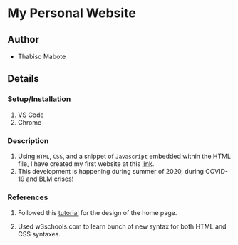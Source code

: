 # My Personal Website

## Author

- Thabiso Mabote

## Details

### Setup/Installation

1. VS Code
2. Chrome

### Description

1. Using `HTML`, `CSS`, and a snippet of `Javascript` embedded within the HTML file, I have created my first website at this [link](https://mabote1.github.io/maboterobertthabiso/).
2. This development is happening during summer of 2020, during COVID-19 and BLM crises!

### References

1. Followed this [tutorial](https://www.youtube.com/watch?v=5bMdjkfvONE&t=1s) for the design of the home page.

2. Used w3schools.com to learn bunch of new syntax for both HTML and CSS syntaxes.